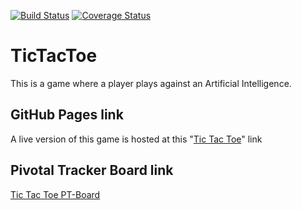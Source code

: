 [![Build Status](https://travis-ci.com/llwasampijja/tictactoe.svg?branch=develop)](https://travis-ci.com/llwasampijja/tictactoe) [![Coverage Status](https://coveralls.io/repos/github/llwasampijja/tictactoe/badge.svg?branch=develop)](https://coveralls.io/github/llwasampijja/tictactoe?branch=develop)

# TicTacToe
This is a game where a player plays against an Artificial Intelligence.

## GitHub Pages link
A live version of this game is hosted at this "[Tic Tac Toe](https://llwasampijja.github.io/tictactoe/)"  link

## Pivotal Tracker Board link
[Tic Tac Toe PT-Board](https://www.pivotaltracker.com/n/projects/2402274)
